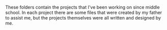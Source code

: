 These folders contain the projects that I've been working on since middle school. In each project there are some files that were created by my father to assist me, but the projects themselves were all written and designed by me.
